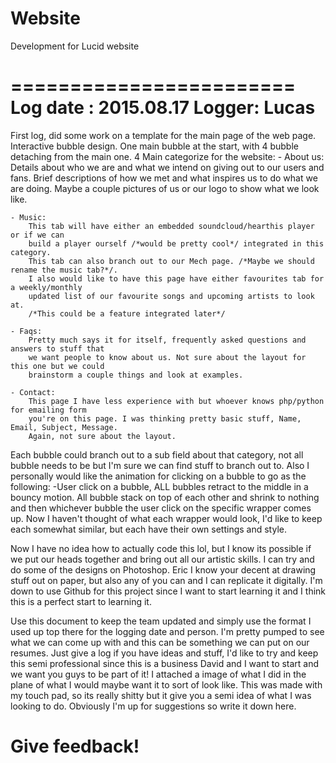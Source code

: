 # Website
Development for Lucid website

========================
Log date : 2015.08.17
Logger: Lucas
========================
First log, did some work on a template for the main page of the web page. 
Interactive bubble design.
One main bubble at the start, with 4 bubble detaching from the main one. 
4 Main categorize for the website:
	- About us:
		Details about who we are and what we intend on giving out to our users and fans.
		Brief descriptions of how we met and what inspires us to do what we are doing.
		Maybe a couple pictures of us or our logo to show what we look like.
		
	- Music:
		This tab will have either an embedded soundcloud/hearthis player or if we can
		build a player ourself /*would be pretty cool*/ integrated in this category. 
		This tab can also branch out to our Mech page. /*Maybe we should rename the music tab?*/.
		I also would like to have this page have either favourites tab for a weekly/monthly 
		updated list of our favourite songs and upcoming artists to look at. 
		/*This could be a feature integrated later*/
		
	- Faqs:
		Pretty much says it for itself, frequently asked questions and answers to stuff that 
		we want people to know about us. Not sure about the layout for this one but we could 
		brainstorm a couple things and look at examples.
		
	- Contact:
		This page I have less experience with but whoever knows php/python for emailing form 
		you're on this page. I was thinking pretty basic stuff, Name, Email, Subject, Message. 
		Again, not sure about the layout.
		
Each bubble could branch out to a sub field about that category, not all bubble needs to be but I'm sure we can
find stuff to branch out to. Also I personally would like the animation for clicking on a bubble to go as the 
following:
	-User click on a bubble, ALL bubbles retract to the middle in a bouncy motion. All bubble stack on top of each
	other and shrink to nothing and then whichever bubble the user click on the specific wrapper comes up. Now I
	haven't thought of what each wrapper would look, I'd like to keep each somewhat similar, but each have their
	own settings and style.	
	
Now I have no idea how to actually code this lol, but I know its possible if we put our heads together and bring 
out all our artistic skills. I can try and do some of the designs on Photoshop.
Eric I know your decent at drawing stuff out on paper, but also any of you can and I can replicate it digitally.
I'm down to use Github for this project since I want to start learning it and I think this is a perfect start to 
learning it. 

Use this document to keep the team updated and simply use the format I used up top there for the logging
date and person. I'm pretty pumped to see what we can come up with and this can be something we can put on our resumes.
Just give a log if you have ideas and stuff, I'd like to try and keep this semi professional since this is a business
David and I want to start and we want you guys to be part of it! I attached a image of what I did in the plane of
what I would maybe want it to sort of look like. This was made with my touch pad, so its really shitty but 
it give you a semi idea of what I was looking to do. Obviously I'm up for suggestions so write it down here.

Give feedback!
========================
